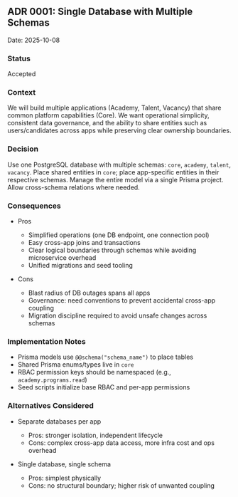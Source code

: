 ## ADR 0001: Single Database with Multiple Schemas

Date: 2025-10-08

### Status

Accepted

### Context

We will build multiple applications (Academy, Talent, Vacancy) that share common platform capabilities (Core). We want operational simplicity, consistent data governance, and the ability to share entities such as users/candidates across apps while preserving clear ownership boundaries.

### Decision

Use one PostgreSQL database with multiple schemas: `core`, `academy`, `talent`, `vacancy`. Place shared entities in `core`; place app-specific entities in their respective schemas. Manage the entire model via a single Prisma project. Allow cross-schema relations where needed.

### Consequences

- Pros
  - Simplified operations (one DB endpoint, one connection pool)
  - Easy cross-app joins and transactions
  - Clear logical boundaries through schemas while avoiding microservice overhead
  - Unified migrations and seed tooling

- Cons
  - Blast radius of DB outages spans all apps
  - Governance: need conventions to prevent accidental cross-app coupling
  - Migration discipline required to avoid unsafe changes across schemas

### Implementation Notes

- Prisma models use `@@schema("schema_name")` to place tables
- Shared Prisma enums/types live in `core`
- RBAC permission keys should be namespaced (e.g., `academy.programs.read`)
- Seed scripts initialize base RBAC and per-app permissions

### Alternatives Considered

- Separate databases per app
  - Pros: stronger isolation, independent lifecycle
  - Cons: complex cross-app data access, more infra cost and ops overhead

- Single database, single schema
  - Pros: simplest physically
  - Cons: no structural boundary; higher risk of unwanted coupling


